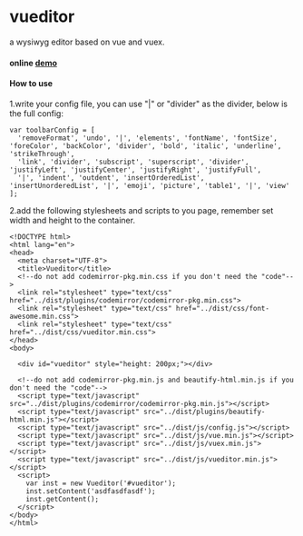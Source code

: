 # vueditor
a wysiwyg editor based on vue and vuex.

#### online [demo](http://script.duapp.com/projects/vueditor/index.html)


#### How to use

1.write your config file, you can use "|" or "divider" as the divider, below is the full config:
```
var toolbarConfig = [
  'removeFormat', 'undo', '|', 'elements', 'fontName', 'fontSize', 'foreColor', 'backColor', 'divider', 'bold', 'italic', 'underline', 'strikeThrough',
  'link', 'divider', 'subscript', 'superscript', 'divider', 'justifyLeft', 'justifyCenter', 'justifyRight', 'justifyFull',
  '|', 'indent', 'outdent', 'insertOrderedList', 'insertUnorderedList', '|', 'emoji', 'picture', 'table1', '|', 'view'
];
```

2.add the following stylesheets and scripts to you page, remember set width and height to the container.
```
<!DOCTYPE html>
<html lang="en">
<head>
  <meta charset="UTF-8">
  <title>Vueditor</title>
  <!--do not add codemirror-pkg.min.css if you don't need the "code"-->
  <link rel="stylesheet" type="text/css" href="../dist/plugins/codemirror/codemirror-pkg.min.css">
  <link rel="stylesheet" type="text/css" href="../dist/css/font-awesome.min.css">
  <link rel="stylesheet" type="text/css" href="../dist/css/vueditor.min.css">
</head>
<body>

  <div id="vueditor" style="height: 200px;"></div>
   
  <!--do not add codemirror-pkg.min.js and beautify-html.min.js if you don't need the "code"-->
  <script type="text/javascript" src="../dist/plugins/codemirror/codemirror-pkg.min.js"></script>
  <script type="text/javascript" src="../dist/plugins/beautify-html.min.js"></script>
  <script type="text/javascript" src="../dist/js/config.js"></script>
  <script type="text/javascript" src="../dist/js/vue.min.js"></script>
  <script type="text/javascript" src="../dist/js/vuex.min.js"></script>
  <script type="text/javascript" src="../dist/js/vueditor.min.js"></script>
  <script>
    var inst = new Vueditor('#vueditor');
    inst.setContent('asdfasdfasdf');
    inst.getContent();
  </script>
</body>
</html>
```